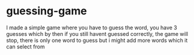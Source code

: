 # guessing-game

I made a simple game where you have to guess the word, you have 3 guesses which by then if you still havent guessed correctly, the game will stop, there is only one word to guess but i might add more words which it can select from
